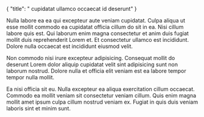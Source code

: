 {
  "title": " cupidatat ullamco occaecat id deserunt"
}

Nulla labore ea ea qui excepteur aute veniam cupidatat. Culpa aliqua ut esse mollit commodo ea cupidatat officia cillum do sit in ea. Nisi cillum labore quis est. Qui laborum enim magna consectetur et anim duis fugiat mollit duis reprehenderit Lorem et. Et consectetur ullamco est incididunt. Dolore nulla occaecat est incididunt eiusmod velit.

Non commodo nisi irure excepteur adipisicing. Consequat mollit do deserunt Lorem dolor aliquip cupidatat velit sint adipisicing sunt non laborum nostrud. Dolore nulla et officia elit veniam est ea labore tempor tempor nulla mollit.

Ea nisi officia sit eu. Nulla excepteur ea aliqua exercitation cillum occaecat. Commodo ea mollit veniam sit consectetur veniam cillum. Quis enim magna mollit amet ipsum culpa cillum nostrud veniam ex. Fugiat in quis duis veniam laboris sint et minim sunt.